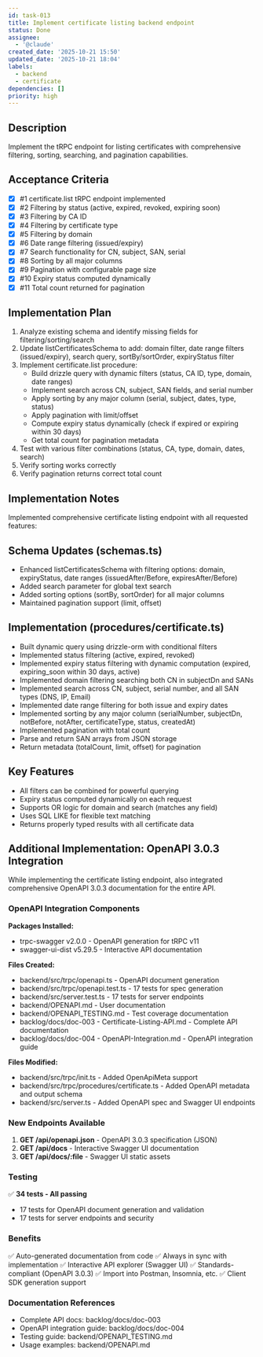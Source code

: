 ```yaml
---
id: task-013
title: Implement certificate listing backend endpoint
status: Done
assignee:
  - '@claude'
created_date: '2025-10-21 15:50'
updated_date: '2025-10-21 18:04'
labels:
  - backend
  - certificate
dependencies: []
priority: high
---
```


## Description

<!-- SECTION:DESCRIPTION:BEGIN -->
Implement the tRPC endpoint for listing certificates with comprehensive filtering, sorting, searching, and pagination capabilities.
<!-- SECTION:DESCRIPTION:END -->

## Acceptance Criteria
<!-- AC:BEGIN -->
- [x] #1 certificate.list tRPC endpoint implemented
- [x] #2 Filtering by status (active, expired, revoked, expiring soon)
- [x] #3 Filtering by CA ID
- [x] #4 Filtering by certificate type
- [x] #5 Filtering by domain
- [x] #6 Date range filtering (issued/expiry)
- [x] #7 Search functionality for CN, subject, SAN, serial
- [x] #8 Sorting by all major columns
- [x] #9 Pagination with configurable page size
- [x] #10 Expiry status computed dynamically
- [x] #11 Total count returned for pagination
<!-- AC:END -->

## Implementation Plan

<!-- SECTION:PLAN:BEGIN -->
1. Analyze existing schema and identify missing fields for filtering/sorting/search
2. Update listCertificatesSchema to add: domain filter, date range filters (issued/expiry), search query, sortBy/sortOrder, expiryStatus filter
3. Implement certificate.list procedure:
   - Build drizzle query with dynamic filters (status, CA ID, type, domain, date ranges)
   - Implement search across CN, subject, SAN fields, and serial number
   - Apply sorting by any major column (serial, subject, dates, type, status)
   - Apply pagination with limit/offset
   - Compute expiry status dynamically (check if expired or expiring within 30 days)
   - Get total count for pagination metadata
4. Test with various filter combinations (status, CA, type, domain, dates, search)
5. Verify sorting works correctly
6. Verify pagination returns correct total count
<!-- SECTION:PLAN:END -->

## Implementation Notes

<!-- SECTION:NOTES:BEGIN -->
Implemented comprehensive certificate listing endpoint with all requested features:

## Schema Updates (schemas.ts)
- Enhanced listCertificatesSchema with filtering options: domain, expiryStatus, date ranges (issuedAfter/Before, expiresAfter/Before)
- Added search parameter for global text search
- Added sorting options (sortBy, sortOrder) for all major columns
- Maintained pagination support (limit, offset)

## Implementation (procedures/certificate.ts)
- Built dynamic query using drizzle-orm with conditional filters
- Implemented status filtering (active, expired, revoked)
- Implemented expiry status filtering with dynamic computation (expired, expiring_soon within 30 days, active)
- Implemented domain filtering searching both CN in subjectDn and SANs
- Implemented search across CN, subject, serial number, and all SAN types (DNS, IP, Email)
- Implemented date range filtering for both issue and expiry dates
- Implemented sorting by any major column (serialNumber, subjectDn, notBefore, notAfter, certificateType, status, createdAt)
- Implemented pagination with total count
- Parse and return SAN arrays from JSON storage
- Return metadata (totalCount, limit, offset) for pagination

## Key Features
- All filters can be combined for powerful querying
- Expiry status computed dynamically on each request
- Supports OR logic for domain and search (matches any field)
- Uses SQL LIKE for flexible text matching
- Returns properly typed results with all certificate data

## Additional Implementation: OpenAPI 3.0.3 Integration

While implementing the certificate listing endpoint, also integrated comprehensive OpenAPI 3.0.3 documentation for the entire API.

### OpenAPI Integration Components

**Packages Installed:**
- trpc-swagger v2.0.0 - OpenAPI generation for tRPC v11
- swagger-ui-dist v5.29.5 - Interactive API documentation

**Files Created:**
- backend/src/trpc/openapi.ts - OpenAPI document generation
- backend/src/trpc/openapi.test.ts - 17 tests for spec generation
- backend/src/server.test.ts - 17 tests for server endpoints
- backend/OPENAPI.md - User documentation
- backend/OPENAPI_TESTING.md - Test coverage documentation
- backlog/docs/doc-003 - Certificate-Listing-API.md - Complete API documentation
- backlog/docs/doc-004 - OpenAPI-Integration.md - OpenAPI integration guide

**Files Modified:**
- backend/src/trpc/init.ts - Added OpenApiMeta support
- backend/src/trpc/procedures/certificate.ts - Added OpenAPI metadata and output schema
- backend/src/server.ts - Added OpenAPI spec and Swagger UI endpoints

### New Endpoints Available

1. **GET /api/openapi.json** - OpenAPI 3.0.3 specification (JSON)
2. **GET /api/docs** - Interactive Swagger UI documentation
3. **GET /api/docs/:file** - Swagger UI static assets

### Testing

✅ **34 tests - All passing**
- 17 tests for OpenAPI document generation and validation
- 17 tests for server endpoints and security

### Benefits

✅ Auto-generated documentation from code
✅ Always in sync with implementation
✅ Interactive API explorer (Swagger UI)
✅ Standards-compliant (OpenAPI 3.0.3)
✅ Import into Postman, Insomnia, etc.
✅ Client SDK generation support

### Documentation References

- Complete API docs: backlog/docs/doc-003
- OpenAPI integration guide: backlog/docs/doc-004
- Testing guide: backend/OPENAPI_TESTING.md
- Usage examples: backend/OPENAPI.md
<!-- SECTION:NOTES:END -->
